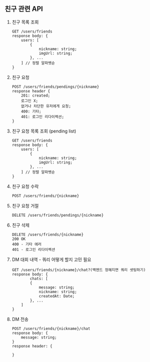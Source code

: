 ## 친구 관련 API
1. 친구 목록 조회
    ```tsx
    GET /users/friends
    response body: {
        users: [
            {
                nickname: string;
                imgUrl: string;
            }, ...
        ] // 정렬 알파벳순
    }
    ```
2. 친구 요청
    ```tsx
    POST /users/friends/pendings/{nickname}
    response header {
        201: created;
        로그인 X;
        없거나 차단한 유저에게 요청;
        400: 기타;
        401: 로그인 리다이렉션;
    }
    ```
3. 친구 요청 목록 조회 (pending list)
    ```tsx
    GET /users/friends
    response body: {
        users: [
            {
                nickname: string;
                imgUrl: string;
            }, ...
        ] // 정렬 알파벳순
    }
    ```
4. 친구 요청 수락
    ```tsx
    POST /users/friends/{nickname}
    ```
5. 친구 요청 거절
    ```tsx
    DELETE /users/friends/pendings/{nickname}
    ```
6. 친구 삭제
    ```tsx
    DELETE /users/friends/{nickname}
    200 OK
    400 - 기타 에러
    401 - 로그인 리다이렉션
    ```
7. DM 대회 내역 - 쿼리 어떻게 할지 고민 필요
    ```tsx
    GET /users/friends/{nickname}/chat?(백엔드 정해지면 쿼리 셋팅하기)
    response body: {
            chats: [
            {
                message: string;
                nickname: string;
                createdAt: Date;
            }, ...
        ]
    }
    ```
8. DM 전송
    ```tsx
    POST /users/friends/{nickname}/chat
    response body: {
        message: string;
    }
    response header: {

    }
    ```

